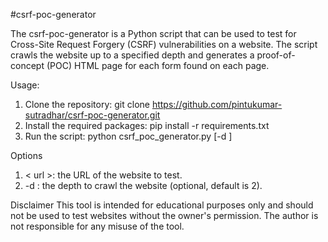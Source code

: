 #csrf-poc-generator


The csrf-poc-generator is a Python script that can be used to test for Cross-Site Request Forgery (CSRF) vulnerabilities on a website. The script crawls the website up to a specified depth and generates a proof-of-concept (POC) HTML page for each form found on each page.

Usage:
1. Clone the repository: git clone https://github.com/pintukumar-sutradhar/csrf-poc-generator.git
2. Install the required packages: pip install -r requirements.txt
3. Run the script: python csrf_poc_generator.py <url> [-d <depth>]

Options
1. < url >: the URL of the website to test.
2. -d <depth>: the depth to crawl the website (optional, default is 2).

Disclaimer
This tool is intended for educational purposes only and should not be used to test websites without the owner's permission. The author is not responsible for any misuse of the tool.
